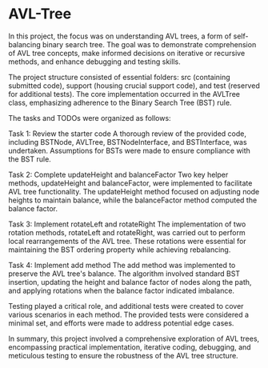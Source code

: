 # AVL-Tree

In this project, the focus was on understanding AVL trees, a form of self-balancing binary search tree. The goal was to demonstrate comprehension of AVL tree concepts, make informed decisions on iterative or recursive methods, and enhance debugging and testing skills.

The project structure consisted of essential folders: src (containing submitted code), support (housing crucial support code), and test (reserved for additional tests). The core implementation occurred in the AVLTree class, emphasizing adherence to the Binary Search Tree (BST) rule.

The tasks and TODOs were organized as follows:

Task 1: Review the starter code
A thorough review of the provided code, including BSTNode, AVLTree, BSTNodeInterface, and BSTInterface, was undertaken. Assumptions for BSTs were made to ensure compliance with the BST rule.

Task 2: Complete updateHeight and balanceFactor
Two key helper methods, updateHeight and balanceFactor, were implemented to facilitate AVL tree functionality. The updateHeight method focused on adjusting node heights to maintain balance, while the balanceFactor method computed the balance factor.

Task 3: Implement rotateLeft and rotateRight
The implementation of two rotation methods, rotateLeft and rotateRight, was carried out to perform local rearrangements of the AVL tree. These rotations were essential for maintaining the BST ordering property while achieving rebalancing.

Task 4: Implement add method
The add method was implemented to preserve the AVL tree's balance. The algorithm involved standard BST insertion, updating the height and balance factor of nodes along the path, and applying rotations when the balance factor indicated imbalance.

Testing played a critical role, and additional tests were created to cover various scenarios in each method. The provided tests were considered a minimal set, and efforts were made to address potential edge cases.

In summary, this project involved a comprehensive exploration of AVL trees, encompassing practical implementation, iterative coding, debugging, and meticulous testing to ensure the robustness of the AVL tree structure.
